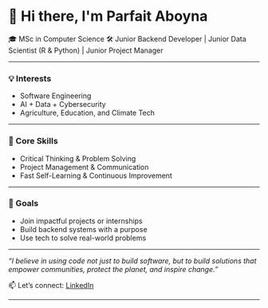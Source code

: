 # 👋 Hi there, I'm Parfait Aboyna

🎓 MSc in Computer Science 
🛠️ Junior Backend Developer | Junior Data Scientist (R & Python) | Junior Project Manager  

---

### 💡 Interests
- Software Engineering  
- AI + Data + Cybersecurity  
- Agriculture, Education, and Climate Tech  

---

### 🧠 Core Skills
- Critical Thinking & Problem Solving  
- Project Management & Communication  
- Fast Self-Learning & Continuous Improvement  

---

### 🚀 Goals
- Join impactful projects or internships  
- Build backend systems with a purpose  
- Use tech to solve real-world problems  

---


_“I believe in using code not just to build software, but to build solutions that empower communities, protect the planet, and inspire change.”_


📫 Let’s connect: [LinkedIn](https://www.linkedin.com/in/koumakang-parfait-aboyna-)

---


